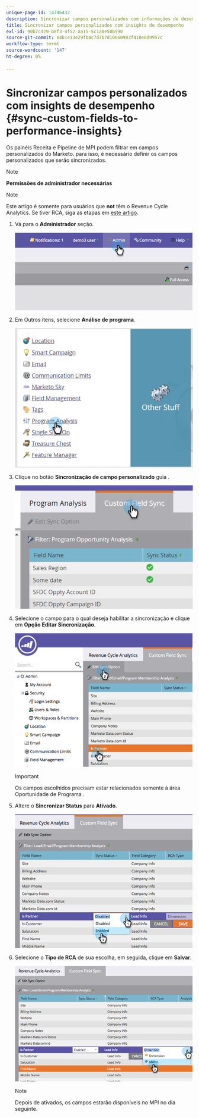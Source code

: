 ```yaml
---
unique-page-id: 14746432
description: Sincronizar campos personalizados com informações de desempenho - Documentos do Marketo - Documentação do produto
title: Sincronizar campos personalizados com insights de desempenho
exl-id: 90b7cd29-b8f3-4f52-aa15-5c1a0e50b590
source-git-commit: 84b1e13e29fb4c7d7b7d10660983f418e6d9957c
workflow-type: tm+mt
source-wordcount: '147'
ht-degree: 0%

---
```


# Sincronizar campos personalizados com insights de desempenho {#sync-custom-fields-to-performance-insights}

Os painéis Receita e Pipeline de MPI podem filtrar em campos personalizados do Marketo. para isso, é necessário definir os campos personalizados que serão sincronizados.

>[!NOTE]
>
>**Permissões de administrador necessárias**

>[!NOTE]
>
>Este artigo é somente para usuários que **not** têm o Revenue Cycle Analytics. Se tiver RCA, siga as etapas em [este artigo](/help/marketo/product-docs/reporting/revenue-cycle-analytics/revenue-explorer/sync-custom-fields-to-the-revenue-explorer.md).

1. Vá para o **Administrador** seção.

   ![](assets/image2014-9-19-9-3a51-3a11.png)

1. Em Outros itens, selecione **Análise de programa**.

   ![](assets/2-3.png)

1. Clique no botão **Sincronização de campo personalizado** guia .

   ![](assets/3-5.png)

1. Selecione o campo para o qual deseja habilitar a sincronização e clique em **Opção Editar Sincronização**.

   ![](assets/image2014-9-19-9-3a51-3a36.png)

   >[!IMPORTANT]
   >
   >Os campos escolhidos precisam estar relacionados somente à área Oportunidade de Programa .

1. Altere o **Sincronizar Status** para **Ativado**.

   ![](assets/image2014-9-19-9-3a51-3a45.png)

1. Selecione o **Tipo de RCA** de sua escolha, em seguida, clique em **Salvar**.

   ![](assets/image2014-9-19-9-3a51-3a52.png)

   >[!NOTE]
   >
   >Depois de ativados, os campos estarão disponíveis no MPI no dia seguinte.
